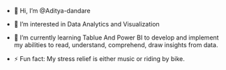 - 👋 Hi, I’m @Aditya-dandare
- 👀 I’m interested in Data Analytics and Visualization
- 🌱 I’m currently learning Tablue And Power BI to develop and implement my abilities to read, understand, comprehend, draw insights from data.
  
- ⚡ Fun fact: My stress relief is either music or riding by bike.

<!---
Aditya-dandare/Aditya-dandare is a ✨ special ✨ repository because its `README.md` (this file) appears on your GitHub profile.
You can click the Preview link to take a look at your changes.
--->
